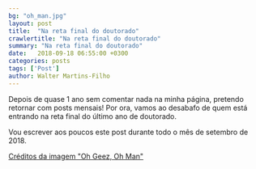 ```yaml
---
bg: "oh_man.jpg"
layout: post
title:  "Na reta final do doutorado"
crawlertitle: "Na reta final do doutorado"
summary: "Na reta final do doutorado"
date:   2018-09-18 06:55:00 +0300
categories: posts
tags: ['Post']
author: Walter Martins-Filho
---
```


Depois de quase 1 ano sem comentar nada na minha página, pretendo retornar com posts mensais! Por ora, vamos ao desabafo de quem está entrando na reta final do último ano de doutorado.

Vou escrever aos poucos este post durante todo o mês de setembro de 2018. 

[Créditos da imagem "Oh Geez, Oh Man"](https://br.pinterest.com/pin/411516484692523728/?lp=true)